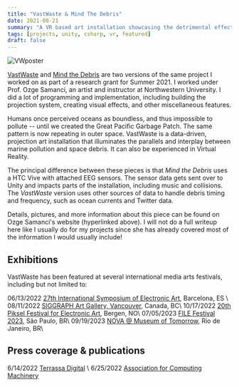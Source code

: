 ```yaml
---
title: "VastWaste & Mind The Debris"
date: 2021-08-21
summary: "A VR based art installation showcasing the detrimental effects of space and marine debris. Featured at ISEA2022, SIGGRAPH, and Piksel Festival!"
tags: [projects, unity, csharp, vr, featured]
draft: false
---
```


![VWposter](/resources/vastwaste/posterVW.jpg)

[VastWaste](https://www.ozgesamanci.com/#/vastwaste/) and [Mind the Debris](https://www.ozgesamanci.com/#/mind-the-debris/) are two versions of the same project I worked on as part of a research grant for Summer 2021. I worked under Prof. Ozge Samanci, an artist and instructor at Northwestern University. I did a lot of programming and implementation, including building the projection system, creating visual effects, and other miscellaneous features. 

Humans once perceived oceans as boundless, and thus impossible to pollute -- until we created the Great Pacific Garbage Patch. The same pattern is now repeating in outer space. VastWaste is a data-driven, projection art installation that illuminates the parallels and interplay between marine pollution and space debris. It can also be experienced in Virtual Reality.

The principal difference between these pieces is that *Mind the Debris* uses a HTC Vive with attached EEG sensors. The sensor data gets sent over to Unity and impacts parts of the installation, including music and collisions. The *VastWaste* version uses other sources of data to handle debris timing and frequency, such as ocean currents and Twitter data.

Details, pictures, and more information about this piece can be found on Ozge Samanci's website (hyperlinked above). I will not do a full writeup here like I usually do for my projects since she has already covered most of the information I would usually include!

## Exhibitions

VastWaste has been featured at several international media arts festivals, including but not limited to:

06/13/2022   [27th International Symposium of Electronic Art](https://isea2022.isea-international.org/event/citm-upc-vastwaste/), Barcelona, ES  \\
08/11/2022 	 [SIGGRAPH Art Gallery, Vancouver](https://s2022.siggraph.org/presentation/?id=artg_158&sess=sess227), Canada, BC\\
10/17/2022   [20th Piksel Festival for Electronic Art](https://22.piksel.no/), Bergen, NO\\
07/05/2023   [FILE Festival 2023](https://file.org.br/), São Paulo, BR\\
09/19/2023   [NOVA @ Museum of Tomorrow](https://museudoamanha.org.br/en), Rio de Janeiro, BR\\


## Press coverage & publications

6/14/2022   [Terrassa Digital](https://terrassadigital.cat/veure-la-deixalla-espacial-de-forma-immersiva-des-del-citm/) \\ 
6/25/2022   [Association for Computing Machinery](https://dl.acm.org/doi/10.1145/3532837.3534952)